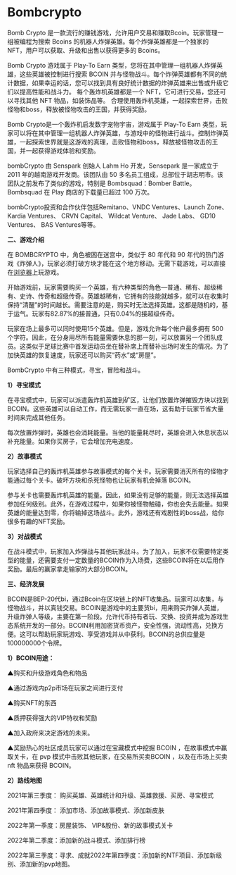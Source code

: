 # 

# Bombcrypto

Bomb Crypto 是一款流行的赚钱游戏，允许用户交易和赚取Bcoin。玩家管理一组被编程为搜索 Bcoins 的机器人炸弹英雄。每个炸弹英雄都是一个独家的 NFT，用户可以获取、升级和出售以获得更多的 Bcoins。

Bomb Crypto 游戏属于 Play-To Earn 类型，您将在其中管理一组机器人炸弹英雄，这些英雄被控制进行搜索 BCOIN 并与怪物战斗。每个炸弹英雄都有不同的统计数据，如果幸运的话，您可以找到具有良好统计数据的炸弹英雄来出售或升级它们以提高性能和战斗力。
每个轰炸机英雄都是一个 NFT，它可进行交易，您还可以寻找其他 NFT 物品，如装饰品等。
合理使用轰炸机英雄，一起探索世界，击败怪物和boss，释放被怪物攻击的王国，并获得奖励。

Bomb Crypto是一个轰炸机启发数字宠物宇宙，游戏属于 Play-To Earn 类型，玩家可以将在其中管理一组机器人炸弹英雄，与游戏中的怪物进行战斗。控制炸弹英雄，一起探索世界就是这游戏的真理，击败怪物和boss，释放被怪物攻击的王国，并一起获得游戏体验和奖励。

bombCrypto 由 Senspark 创始人 Lahm Ho 开发，Sensepark 是一家成立于 2011 年的越南游戏开发商。该团队由 50 多名员工组成，总部位于胡志明市。该团队之前发布了类似的游戏，特别是 Bombsquad：Bomber Battle。Bombsquad 在 Play 商店的下载量已超过 100 万次。

bombCrypto投资和合作伙伴包括Remitano、VNDC Ventures、Launch Zone、Kardia Ventures、 CRVN Capital、 Wildcat Venture、 Jade Labs、 GD10 Ventures、 BAS Ventures等等。



**二、游戏介绍**



在 BOMBCRYPTO 中，角色被困在迷宫中，类似于 80 年代和 90 年代的热门游戏《炸弹人》，玩家必须打破方块才能在这个地方移动。无需下载游戏，可以直接在[浏览器](https://link.zhihu.com/?target=https%3A//www.oficinadanet.com.br/internet/30735-10-navegadores-mais-usados-no-mundo)上玩游戏。



开始游戏前，玩家需要购买一个英雄，有六种类型的角色—普通、稀有、超级稀有、史诗、传奇和超级传奇。英雄越稀有，它拥有的技能就越多，就可以在收集时保持“清醒”的时间越长。需要注意的是，购买时无法选择英雄。这都是随机的，基于运气。玩家有82.87%的接普通，只有0.04%的接超级传奇。

玩家在场上最多可以同时使用15个英雄。但是，游戏允许每个帐户最多拥有 500 个字符。因此，在分身用尽所有能量需要休息的那一刻，可以放置另一个团队成员。这类似于足球比赛中首发运动员坐在替补席上而替补出场时发生的情况。为了加快英雄的恢复速度，玩家还可以购买“药水”或“房屋”。



BombCrypto 中有三种模式，寻宝，冒险和战斗。



**1）寻宝模式**



在寻宝模式中，玩家可以派遣轰炸机英雄到矿区，让他们放置炸弹摧毁方块以找到 BCOIN。这些英雄可以自动工作，而无需玩家一直在场，这有助于玩家节省大量时间来完成其他任务。



每次放置炸弹时，英雄也会消耗能量。当他的能量耗尽时，英雄会进入休息状态以补充能量。如果你买房子，它会增加充电速度。

**2）故事模式**



玩家选择自己的轰炸机英雄参与故事模式的每个关卡。玩家需要消灭所有的怪物才能通过每个关卡。破坏方块和杀死怪物也让玩家有机会掉落 BCOIN。



参与关卡也需要轰炸机英雄的能量。因此，如果没有足够的能量，则无法选择英雄参加任何级别。此外，在游戏过程中，如果你被怪物触碰，你也会失去能量。如果英雄的能量达到零，你将输掉这场战斗。此外，游戏还有戏剧性的boss战，给你很多有趣的NFT奖励。

**3）对战模式**

在战斗模式中，玩家加入炸弹战与其他玩家战斗。为了加入，玩家不仅需要特定类型的能量，还需要支付一定数量的BCOIN作为入场费，这些BCOIN将在以后用作奖励。最后的赢家拿走输家的大部分BCOIN。



**三、经济发展**



BCOIN是BEP-20代bi，通过Bcoin在区块链上的NFT收集品。玩家可以收集，与怪物战斗，并以真钱交易。BCOIN是游戏中的主要货bi，用来购买炸弹人英雄，升级炸弹人等级，主要在第一阶段。允许代币持有者玩、交换、投资并成为游戏生态系统开发的一部分。BCOIN利用加密货币资产，安全性强，流动性高，兑换方便。这可以帮助玩家玩游戏、享受游戏并从中获利。BCOIN的总供应量是100000000个令牌。

**1）BCOIN用途：**



▲购买和升级游戏角色和物品



▲通过游戏内p2p市场在玩家之间进行支付



▲购买NFT的东西



▲质押获得强大的VIP特权和奖励



▲加入政府来决定游戏的未来。



▲奖励热心的社区成员玩家可以通过在宝藏模式中挖掘 BCOIN ，在故事模式中赢取关卡，在 pvp 模式中击败其他玩家，在交易所买卖BCOIN ，以及在市场上买卖 nft 物品来获得 BCOIN。

**2）路线地图**



2021年第三季度： 购买英雄、英雄统计和升级、英雄救援、买房、寻宝模式



2021年第四季度： 添加市场、添加故事模式、添加新皮肤



2022年第一季度：房屋装饰、 VIP&股份、新的故事模式关卡



2022年第二季度：添加新的战斗模式、添加排行榜



2022年第三季度：寻求、成就2022年第四季度：添加新的NTF项目、添加新级别、添加新的pvp地图。

